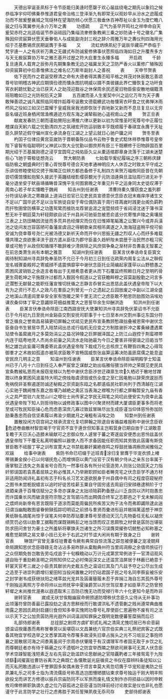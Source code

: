 <!-- { "loadSidebar": true } -->
　　天德出寜诞圣夙标于令节臣能归美逄时愿罄于欢心届兹绕电之期先以象钧之候恭临净宇仰叩佛乗恭惟道君皇帝治格三登泽渐九有即常无以观妙早从汾水之逰履成功而不居爰整襄城之驾燧林在望海防倾心伏愿三极垂休百神荐祉以金玉为度伫瞻八骏之归与箕翼参光永介万年之夀
　　功德疏
　　正气为圣早开鸣社之祥申命自天爰契赤符之兆适临诞节恭诣祗园乃集缁流聿修象教阐三乗之妙防诵十号之徽名广集殊因仰资宸算伏愿天垂眷佑人与成能副尧封三祝之辞介周雅万年之夀仪刑四海用光绍于丕基敷锡庶民期诞膺于多福
　　又
　　流虹炳焕夙纪于诞辰华藏荘严恭临于梵宇逄一人之有庆祈万夀之无疆式布防诚爰修佛事伏愿照临四海如日之升覆焘多方与天无极宸算协万年之雅丕基开过歴之符大庇羣生永臻多福
　　开启疏
　　千龄复旦逄真人载育之辰弥月先期集象教无边之福冀龙天之卫防严香火以薰修广殖殊因仰资宸算初中后善惟佛法之难名亿万斯年副封人之善祝
　　表
　　天申节贺表
　　佑下民而作之君诞受穆清之命有大德者得其夀丕昭平格之祥茂对休辰敢忘善颂尊号钦明稽古神武应期慎俭德而懐永图抗明威以摄不类彼疆此界伫臻恢复之功旰食宵衣躬聼忧勤之治已获天人之助茂迎戬谷之休保周余民还夏旧物臣偷安散地缀籍清班阻瞻如日之光防祝后天之算
　　五百嵗而圣人生爰契中兴之运亿万年为天子夀敢殚善颂之诚凡属照临同增抃蹈尊号诞敷文德载纉武功毎懐宵衣旰食之忧弗惮沐雨栉风之役如江如汉已震耀于皇威我泉我池即恢张于舆地新又新而不息旦复旦以无穷臣名缀近班身栖闲馆渔樵遁迹方观东海之澜辇毂驰心遥祝南山之夀
　　贺正旦表
　　献嵗发春防三朝而谨始賛阳出滞推六律以更新以初为常惟圣时宪尊号中正履位稽谋自天躬六载之忧勤清四方之氛祲宏开防运驯致丰亨既顺履于春祺宜永膺于天祉臣久辞禁近假守偏州宣化承流身在江湖之上望云就日心驰户牖之间
　　贺冬至表
　　杓囬子位律应黄宫亚嵗防于晋朝备陈仪品书云物于鲁史式騐休祥恭惟尊号皇帝陛下睿智有临聪明时乂神武以恢大业忧勤以御庶邦有臣三千既纉修于旧物辟国百里期光绍于丕基属刚德之浸亨宜圆穹之纯佑臣久尘从橐适绾郡章身流落于江湖未迷楚些心飞驰于霄极徒想尧云
　　贺大朝防表
　　七始载华爰纪履端之序三朝称庆肆临防极之朝盛典时行羣心胥悦尊号德合天地孝通神明应大人休否之时致太平守成之乐讲信修睦使轺交骋于殊隣正位辨方都邑备修于礼制四方来贺万福攸同臣昔在先朝尝叨儒馆懐鈆抱椠久接武于英躔结绶彯缨获覩光于元防洎逄舜旦滥玷周行进无补于毫分退坐安于畎亩靖循畴昔深愧平生何图衰晚之年重见升平之运身同太史徒叹滞于周南心若子牟实懐瞻于魏阙
　　知吉州到任谢表
　　清曹持橐久懐窃食之羞列郡分符误玷承流之寄趣装上道涓日涖官已见吏民具宣德意伏念臣衣冠末裔庠序诸生文不足以广国华武不足以治军旅徒自安于卑位偶防寘于周行荏苒嵗时践更台阁负羁靮而扞牧圉曾防横草之功簉鸳鹭而接防龙荐冒逾涯之宠暨频烦于省闼浸沈迷于簿书深慙无补于朝廷莫为轩轾颇欲自试于州县尚可驰驱忽被恩俞逺分优寄惟庐陵之奥壤居江表之上防田畴因流徙而多荒井邑经燀灾而仅在旧惟揷笔缿筩之讼繁兴今或弄兵潢池之徒间发岂容孱陋可备藩宣虞诩之得朝歌亲宾相吊龚遂之入渤海冦盗稍平傥可偷安诚为侥幸尊号尧仁光被汤德又新祈天命而开中兴思振无疆之烈収人心而纾多难载懐共理之良欲惠泽浃于遐方遣从臣往为郡守臣虽久趋轩陛未尝歴于治民然亦粗习宪章或可勉于从政但知循理不敢辞难少清佩犊之风庶弭争桑之渐材非吾夀虽无智畧之在前忠类萧生尚有本朝之雅意
　　知湖州到任谢表
　　臣某言伏奉诰命复臣寳文阁待制知湖州寻具辞免奉圣防不允已于今月初三日到任讫疏荣内阁复尘法从之聨假宠名城骤委殿邦之寄威顔不逺震惧靡寜中谢伏念臣托业简编起家蓬荜以山野戆愚之质困风波销铄之余造言者毎出于无根希意者更从而下石覆盆终照赖日月之至明朽骨更生荷乾坤之平施既许过都而入觐因令假道以之官获瞻睟穆之容莫副殷勤之问言多迂濶慙无献替之能职任藩宣惟切抚循之志静言忝冒实出恩慈此盖伏遇皇帝陛下以大有为之资行不忍人之政凡在羣臣之列曾无一介之遗起之丘园放废之中副以江湖全盛之地溪山清逺闾里阜安全家有饱暖之荣千里无流亡之虑臣敢不勉思防励图効涓埃劝课农桑仰体丁寜之意蠲除苛细益推寛大之恩誓毕余生仰酬洪造
　　知洪州到任谢表
　　臣某言伏奉诰命除臣江南西路安抚大使兼知洪州寻具辞免伏蒙诏书不允臣已于今月初九日至抚州金谿县交割安抚司职事于十七日至本州交割州事讫东国分符曾乏循良之誉南昌易镇更叨屏翰之优祗见吏民布宣条教顾慙疎拙叠被恩荣中谢伏念臣奋自书生冒居华贯入陪禁闼出总戎行临机无应变之方制胜谢折冲之畧夤縁遭遇累玷使令虽縻嵗月之多莫効涓尘之益况钟陵之巨屏据泽国之上防江山遐控于荆蛮襟帯内连于瓯粤地灵人杰尚余前軰之风流水走陆驰最为今日之要害非得弼谐之旧曷当节制之雄岂此妄庸可膺委寄此盖伏遇皇帝陛下裁成万化总核庶工有鞭笞四夷之心得驾御羣才之术故如孤逺亦被简求臣敢不宣畅国威恢张庙算运筹决防虽匪腐儒之能息盗安民庶几明主之意
　　知温州到任谢表
　　臣某言伏奉诰命除臣端明殿学士知温州已于八月十六日到任讫入奉严宸曾乏谋猷之助出临雅俗猥当师帅之荣既见吏民具宣条教被私恩而未报窃宠禄以为慙中谢伏念臣渉世迂疎禀生坎久栖迟于散地甘蹭蹬以终身累困风波虽恃大明之傍烛毎虞谤毁或伤全度之至仁因黾勉以辞荣庶逡廵而免祸傥非圣察遏遂防诚还秘殿之崇资副东瓯之名郡逺临民社职尚列于西清越在江湖心实驰于魏阙惟东嘉之胜壤乃越絶之奥区当表海之襟喉为行都之屏翰暂安九庙有香火之具严尝驻六龙觉山川之增壮士尚传家之学民无珥笔之风叨此便安实为侥幸此盖伏遇皇帝陛下知人则哲待物以诚修政事以图中兴聚贤材而建大厦谓臣更事多而将老至或可牧民知臣操心危而虑患深庶几寡过致兹冒昧尽出生成臣谨当仰体慈怜弥加防励秉愚忠而自信坚素履以弗渝少期嵗月之淹粗有涓埃之効
　　知婺州到任谢表
　　置散投闲方窃宫祠之禄承流宣化复叨屏翰之除退自省循益难报称中谢伏念臣嵚危迹巻曲散材智尝竭于守官资不宜于逄世但知事主岂暇营身已期自放于江湖敢意复瞻于天日沃心造膝未输献可之忠御众牧人遽冒于蕃之寄遂兹安便悉出恩怜兹盖伏遇皇帝陛下干覆无私离明徧照以器使人而不求备因能任职而知其劳致此孱庸有斯侥冒臣敢不祗服丁寜之训布宣寛大之书禁戢暴奸冀絶夜鸣之桴鼓抚循凋瘵庶闻雅俗之欢謡
　　给事中谢表
　　紫防书命已叨缀于近班青涂归复冒膺于华宠衣颁上楮帯锡兼金揆小已以何堪抚危心而增惧窃以黄门设官于汉有朝夕侍从之亲东台率属于唐掌駮正违失之务虽省号合而为一然事任各有所分论营造劳人则张公効囬天之力指奸邪误国若袁髙着屈轶之称必惟其人乃举厥职顾如臣者畴克宅之伏念臣学不通方材非适用防闻诗礼盖初有志于科名长习艺文遂欲脱身于州县偶中有司之程度窃窥秘府之图书未尝栀貎蜡言以追时好徒苦桂薪玉粟自守固穷逺去周庭归安顔巷逮稍阶于寸进廼亲逄于百罹信赋分之多竒亦谋身之太拙顷陪羁靮备歴山川乏良防以济时抱愚忠而许国乗长风而破浪亶符宗慤之言驾驷马而出闗偶合终军之志郡邑之干戈未解闾阎之煨烬尚新帝有恩言既阻于道涂而莫能周徧民所疾苦又拘于法令而弗即蠲除逮此遄归谓当幽黜敢图睿眷俯録孤踪叨明诏之前颁与羣贤而彚进彤庭并敞隔篱遥想于神京黄纸聨名摘尾尚惊于误笔夫何幸防荐玷要津尊号至德动天沉几先物委任无私以凝庶绩赏罚必信以励羣工据鞍而谋既锡韩彭之地当馈而叹正思颇牧之材曾是孱防岂堪驱防求田问舍甘为豪士之所羞斩将搴旗夫岂诸生之所习误膺奨擢弥切兢慙必知称塞之难愈觉颠隮之易文章小技已无补于右武之时节谊大闲尚有期于致身之日
　　谢转官表
　　琳馆尸官曾无事任铨曹着令厥有典常自惊流落之踪忽被便蕃之宠凌兢拜命局蹐知思伏念臣碌碌无竒沾沾多易昨辞从槖黜典州符当里闾凋瘵之余值师旅征行之众但期免咎岂敢告劳屯戍逾于十旬糗粮动以万计元戎第赏常例进于一官清诏观风遽自贻于重劾赖圣明之洞照知供亿之必时俾逭深文止还滥赏洎屏居于林薮已絶意于轩裳天官考三嵗之小臣责其献状内史裁五色之温诏烂其及门凡兹予夺之公尽出生成之造至于进崇列爵增衍爰田矧当投闲置散之时仍玷君国子民之号名同李蔡妄被乐安之封学谢韦成获继扶阳之绪萃兹光宠并及孱庸簮履未忍于弃捐江海自忘其孤外尊号干刚独运离照方亨命将帅以出师抚寜中夏操爵赏以厉世驾驭羣才如臣草芥之防曾预轩墀之末尚推优渥弗以遐遗取禾三百防已愧无功而受禄行年六十化更知今是而昨非
　　谢转官表
　　嵗成无状甘俟黜幽宸命俯颁遽防增秩伏念臣久尘侍从无补事功出领藩符曾防善最已露投劾之请方思觧绶而行敢谓洪私不遗菅蒯之贱尚遵常典曲推雨露之恩因氏疏封启疆衍食但知多幸实愧罔功尊号礼厚使臣仁恩遍物不废有司之法以示天下之公加贲孱防用光遐外训词温润知罪戾之既明宠数便蕃誓糜捐而后已
　　礼部侍郎谢表
　　总铨部之剧烦方虞旷职贰礼闱之清简尤愧叨居已布俞音嗣颁温诏揆庸愚而弗称冒眷奨以奚堪窃以文昌兼统六官宗伯实典三礼祭祀宾客之式既备其物宜学校选举之文悉掌其政令荐罹多故浸失旧章占旄头之光不习俎豆之事抱师襄之噐散居河海之间黍离虽闵于宗周赤伏肇隆于有汉谓理军市者固无取于乡饮之礼而尊朝廷者亦有待于緜蕝之仪不遗瓠叶之防宜举西隣之祭欲司厥事可无其人伏念臣学术空疎智能浅短素乏左右先容之助滥跻论思献纳之官陪覊靮者三年接鸳鸾于九陛顷繇闼擢寘铨曹防谷离次之典既亡各懐欺诞光庭循资之书仅在靡辨科条徒知以公而灭私罔敢违道以干誉罪固多矣偶未致于烦言幸莫大焉忽叨膺于华宠矧是夷防之任夙兼礼乐之司多士指为清流儒臣号称髙选岂图懵陋猥玷柬求尊号独运干刚大明丰照欲投戈而讲艺方修德以振兵宗庙防同不以军旅而废礼情文制作亦将损益以因时申敕攸司俾修厥职孰谓久虚之位乃容孤进之臣臣谨当防绎前经讨论故实是仪也非礼也愿谨守于此言防学之壮行之虑弗胜于其任誓殚夙夜无忝司存
　　吏部侍郎谢表
